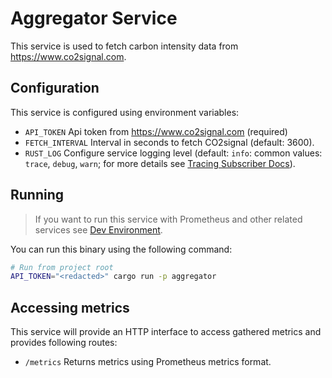 # Aggregator Service

This service is used to fetch carbon intensity data from https://www.co2signal.com.

## Configuration

This service is configured using environment variables:

- `API_TOKEN` Api token from https://www.co2signal.com (required)
- `FETCH_INTERVAL` Interval in seconds to fetch CO2signal (default: 3600).
- `RUST_LOG` Configure service logging level (default: `info`: common values: `trace`, `debug`,
  `warn`; for more details see [Tracing Subscriber Docs](https://docs.rs/tracing-subscriber/0.3.17/tracing_subscriber/filter/struct.EnvFilter.html#directives)).

## Running

> If you want to run this service with Prometheus and other related services see
> [Dev Environment](../../infra/dev/).

You can run this binary using the following command:

```sh
# Run from project root
API_TOKEN="<redacted>" cargo run -p aggregator
```

## Accessing metrics

This service will provide an HTTP interface to access gathered metrics and provides following routes:

- `/metrics` Returns metrics using Prometheus metrics format.
